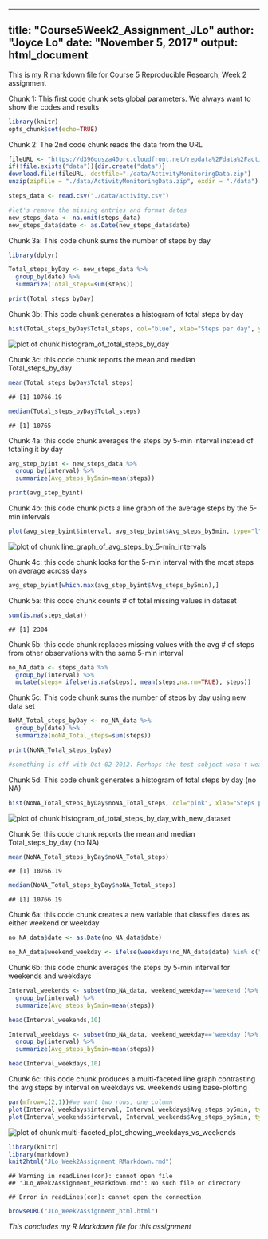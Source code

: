 

---
title: "Course5Week2_Assignment_JLo"
author: "Joyce Lo"
date: "November 5, 2017"
output: html_document
---

This is my R markdown file for Course 5 Reproducible Research, Week 2 assignment

Chunk 1: This first code chunk sets global parameters.  We always want to show the codes and results


```r
library(knitr)
opts_chunk$set(echo=TRUE)
```

Chunk 2: The 2nd code chunk reads the data from the URL


```r
fileURL <- "https://d396qusza40orc.cloudfront.net/repdata%2Fdata%2Factivity.zip"
if(!file.exists("data")){dir.create("data")}
download.file(fileURL, destfile="./data/ActivityMonitoringData.zip")
unzip(zipfile = "./data/ActivityMonitoringData.zip", exdir = "./data")

steps_data <- read.csv("./data/activity.csv")

#let's remove the missing entries and format dates
new_steps_data <- na.omit(steps_data)
new_steps_data$date <- as.Date(new_steps_data$date)
```

Chunk 3a: This code chunk sums the number of steps by day 


```r
library(dplyr)

Total_steps_byDay <- new_steps_data %>%
  group_by(date) %>%
  summarize(Total_steps=sum(steps))

print(Total_steps_byDay)
```

Chunk 3b: This code chunk generates a histogram of total steps by day


```r
hist(Total_steps_byDay$Total_steps, col="blue", xlab="Steps per day", ylab="Frequency", main="Frequency of Steps by day")
```

![plot of chunk histogram_of_total_steps_by_day](figure/histogram_of_total_steps_by_day-1.png)

Chunk 3c: this code chunk reports the mean and median Total_steps_by_day

```r
mean(Total_steps_byDay$Total_steps)
```

```
## [1] 10766.19
```

```r
median(Total_steps_byDay$Total_steps)
```

```
## [1] 10765
```

Chunk 4a: this code chunk averages the steps by 5-min interval instead of totaling it by day

```r
avg_step_byint <- new_steps_data %>%
  group_by(interval) %>%
  summarize(Avg_steps_by5min=mean(steps))

print(avg_step_byint)
```

Chunk 4b: this code chunk plots a line graph of the average steps by the 5-min intervals

```r
plot(avg_step_byint$interval, avg_step_byint$Avg_steps_by5min, type="l", col="red", xlab = "5-min interval", ylab = "Avg steps", main = "Avg Steps by 5-min interval across days")
```

![plot of chunk line_graph_of_avg_steps_by_5-min_intervals](figure/line_graph_of_avg_steps_by_5-min_intervals-1.png)

Chunk 4c: this code chunk looks for the 5-min interval with the most steps on average across days

```r
avg_step_byint[which.max(avg_step_byint$Avg_steps_by5min),]
```

Chunk 5a: this code chunk counts # of total missing values in dataset

```r
sum(is.na(steps_data))
```

```
## [1] 2304
```

Chunk 5b: this code chunk replaces missing values with the avg # of steps from other observations with the same 5-min interval

```r
no_NA_data <- steps_data %>%
  group_by(interval) %>%
  mutate(steps= ifelse(is.na(steps), mean(steps,na.rm=TRUE), steps))
```

Chunk 5c: This code chunk sums the number of steps by day using new data set


```r
NoNA_Total_steps_byDay <- no_NA_data %>%
  group_by(date) %>%
  summarize(noNA_Total_steps=sum(steps))

print(NoNA_Total_steps_byDay)

#something is off with Oct-02-2012. Perhaps the test subject wasn't wearing his device
```

Chunk 5d: This code chunk generates a histogram of total steps by day (no NA)


```r
hist(NoNA_Total_steps_byDay$noNA_Total_steps, col="pink", xlab="Steps per day", ylab="Frequency", main="Frequency of Steps by day (no NA)")
```

![plot of chunk histogram_of_total_steps_by_day_with_new_dataset](figure/histogram_of_total_steps_by_day_with_new_dataset-1.png)

Chunk 5e: this code chunk reports the mean and median Total_steps_by_day (no NA)

```r
mean(NoNA_Total_steps_byDay$noNA_Total_steps)
```

```
## [1] 10766.19
```

```r
median(NoNA_Total_steps_byDay$noNA_Total_steps)
```

```
## [1] 10766.19
```

Chunk 6a: this code chunk creates a new variable that classifies dates as either weekend or weekday

```r
no_NA_data$date <- as.Date(no_NA_data$date)

no_NA_data$weekend_weekday <- ifelse(weekdays(no_NA_data$date) %in% c("Saturday", "Sunday"), "weekend", "weekday")
```

Chunk 6b: this code chunk averages the steps by 5-min interval  for weekends and weekdays

```r
Interval_weekends <- subset(no_NA_data, weekend_weekday=='weekend')%>%
  group_by(interval) %>%
  summarize(Avg_steps_by5min=mean(steps))

head(Interval_weekends,10)

Interval_weekdays <- subset(no_NA_data, weekend_weekday=='weekday')%>%
  group_by(interval) %>%
  summarize(Avg_steps_by5min=mean(steps))

head(Interval_weekdays,10)
```

Chunk 6c: this code chunk produces a multi-faceted line graph contrasting the avg steps by interval on weekdays vs. weekends using base-plotting


```r
par(mfrow=c(2,1))#we want two rows, one column
plot(Interval_weekdays$interval, Interval_weekdays$Avg_steps_by5min, type="l", ylab="Avg Steps", xlab="", main="Avg Steps by Interval on Weekdays", col="red")
plot(Interval_weekends$interval, Interval_weekends$Avg_steps_by5min, type="l", ylab="Avg Steps", xlab="", main="Avg Steps by Interval on Weekends", col="blue")
```

![plot of chunk multi-faceted_plot_showing_weekdays_vs_weekends](figure/multi-faceted_plot_showing_weekdays_vs_weekends-1.png)


```r
library(knitr)
library(markdown)
knit2html("JLo_Week2Assignment_RMarkdown.rmd")
```

```
## Warning in readLines(con): cannot open file
## 'JLo_Week2Assignment_RMarkdown.rmd': No such file or directory
```

```
## Error in readLines(con): cannot open the connection
```

```r
browseURL("JLo_Week2Assignment_html.html")
```
*This concludes my R Markdown file for this assignment*


